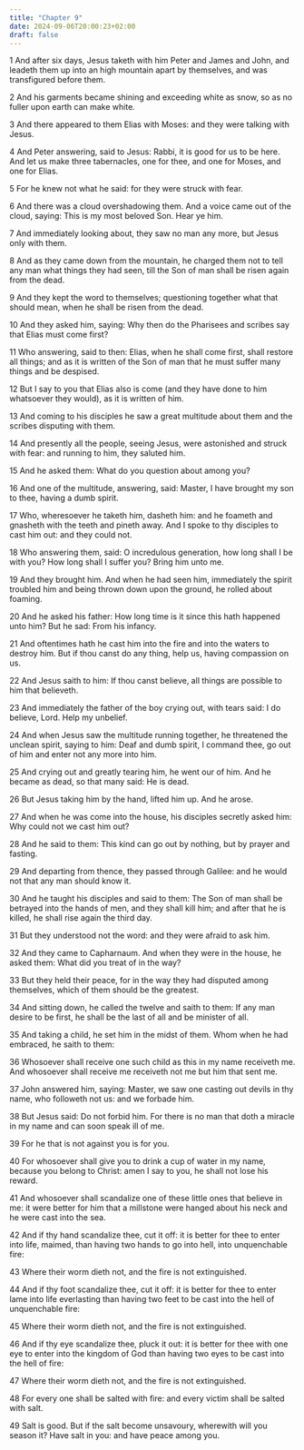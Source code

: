 ```yaml
---
title: "Chapter 9"
date: 2024-09-06T20:00:23+02:00
draft: false
---
```



1 And after six days, Jesus taketh with him Peter and James and John, and leadeth them up into an high mountain apart by themselves, and was transfigured before them.

2 And his garments became shining and exceeding white as snow, so as no fuller upon earth can make white.

3 And there appeared to them Elias with Moses: and they were talking with Jesus.

4 And Peter answering, said to Jesus: Rabbi, it is good for us to be here. And let us make three tabernacles, one for thee, and one for Moses, and one for Elias.

5 For he knew not what he said: for they were struck with fear.

6 And there was a cloud overshadowing them. And a voice came out of the cloud, saying: This is my most beloved Son. Hear ye him.

7 And immediately looking about, they saw no man any more, but Jesus only with them.

8 And as they came down from the mountain, he charged them not to tell any man what things they had seen, till the Son of man shall be risen again from the dead.

9 And they kept the word to themselves; questioning together what that should mean, when he shall be risen from the dead.

10 And they asked him, saying: Why then do the Pharisees and scribes say that Elias must come first?

11 Who answering, said to then: Elias, when he shall come first, shall restore all things; and as it is written of the Son of man that he must suffer many things and be despised.

12 But I say to you that Elias also is come (and they have done to him whatsoever they would), as it is written of him.

13 And coming to his disciples he saw a great multitude about them and the scribes disputing with them.

14 And presently all the people, seeing Jesus, were astonished and struck with fear: and running to him, they saluted him.

15 And he asked them: What do you question about among you?

16 And one of the multitude, answering, said: Master, I have brought my son to thee, having a dumb spirit.

17 Who, wheresoever he taketh him, dasheth him: and he foameth and gnasheth with the teeth and pineth away. And I spoke to thy disciples to cast him out: and they could not.

18 Who answering them, said: O incredulous generation, how long shall I be with you? How long shall I suffer you? Bring him unto me.

19 And they brought him. And when he had seen him, immediately the spirit troubled him and being thrown down upon the ground, he rolled about foaming.

20 And he asked his father: How long time is it since this hath happened unto him? But he sad: From his infancy.

21 And oftentimes hath he cast him into the fire and into the waters to destroy him. But if thou canst do any thing, help us, having compassion on us.

22 And Jesus saith to him: If thou canst believe, all things are possible to him that believeth.

23 And immediately the father of the boy crying out, with tears said: I do believe, Lord. Help my unbelief.

24 And when Jesus saw the multitude running together, he threatened the unclean spirit, saying to him: Deaf and dumb spirit, I command thee, go out of him and enter not any more into him.

25 And crying out and greatly tearing him, he went our of him. And he became as dead, so that many said: He is dead.

26 But Jesus taking him by the hand, lifted him up. And he arose.

27 And when he was come into the house, his disciples secretly asked him: Why could not we cast him out?

28 And he said to them: This kind can go out by nothing, but by prayer and fasting.

29 And departing from thence, they passed through Galilee: and he would not that any man should know it.

30 And he taught his disciples and said to them: The Son of man shall be betrayed into the hands of men, and they shall kill him; and after that he is killed, he shall rise again the third day.

31 But they understood not the word: and they were afraid to ask him.

32 And they came to Capharnaum. And when they were in the house, he asked them: What did you treat of in the way?

33 But they held their peace, for in the way they had disputed among themselves, which of them should be the greatest.

34 And sitting down, he called the twelve and saith to them: If any man desire to be first, he shall be the last of all and be minister of all.

35 And taking a child, he set him in the midst of them. Whom when he had embraced, he saith to them:

36 Whosoever shall receive one such child as this in my name receiveth me. And whosoever shall receive me receiveth not me but him that sent me.

37 John answered him, saying: Master, we saw one casting out devils in thy name, who followeth not us: and we forbade him.

38 But Jesus said: Do not forbid him. For there is no man that doth a miracle in my name and can soon speak ill of me.

39 For he that is not against you is for you.

40 For whosoever shall give you to drink a cup of water in my name, because you belong to Christ: amen I say to you, he shall not lose his reward.

41 And whosoever shall scandalize one of these little ones that believe in me: it were better for him that a millstone were hanged about his neck and he were cast into the sea.

42 And if thy hand scandalize thee, cut it off: it is better for thee to enter into life, maimed, than having two hands to go into hell, into unquenchable fire:

43 Where their worm dieth not, and the fire is not extinguished.

44 And if thy foot scandalize thee, cut it off: it is better for thee to enter lame into life everlasting than having two feet to be cast into the hell of unquenchable fire:

45 Where their worm dieth not, and the fire is not extinguished.

46 And if thy eye scandalize thee, pluck it out: it is better for thee with one eye to enter into the kingdom of God than having two eyes to be cast into the hell of fire:

47 Where their worm dieth not, and the fire is not extinguished.

48 For every one shall be salted with fire: and every victim shall be salted with salt.

49 Salt is good. But if the salt become unsavoury, wherewith will you season it? Have salt in you: and have peace among you.

